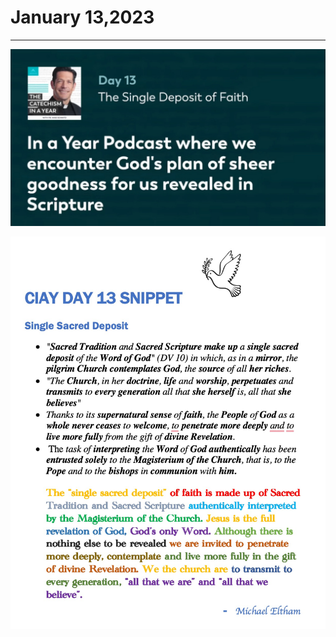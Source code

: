 # January 13,2023
---

[![The Single Deposit of Faith](https://github.com/fernal73/CIAY/blob/main/January/jpgs/Day013.jpg?raw=true)](https://youtu.be/9FJCprViVq0 "The Single Deposit of Faith")

![Day 13 Snippet](https://github.com/fernal73/CIAY/blob/main/January/jpgs/Day13Snippet.jpg?raw=true)
